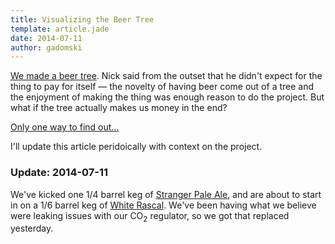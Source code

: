 ```yaml
---
title: Visualizing the Beer Tree
template: article.jade
date: 2014-07-11
author: gadomski
---
```


[We made a beer tree](http://centaurcircus.blogspot.com/2014/07/the-beer-tree-tonight-we-finished-our.html).
Nick said from the outset that he didn't expect for the thing to pay for itself &mdash; the novelty of having beer come out of a tree and the enjoyment of making the thing was enough reason to do the project.
But what if the tree actually makes us money in the end?

[Only one way to find out...](../../the-beer-tree/)

<span class="more"></span>

I'll update this article peridoically with context on the project.

### Update: 2014-07-11

We've kicked one 1/4 barrel keg of [Stranger Pale Ale](http://lefthandbrewing.com/beers/stranger-pale-ale/), and are about to start in on a 1/6 barrel keg of [White Rascal](http://averybrewing.com/our-ales/white-rascal/).
We've been having what we believe were leaking issues with our CO<sub>2</sub> regulator, so we got that replaced yesterday.
